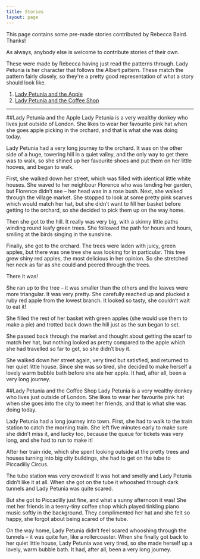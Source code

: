 ```yaml
---
title: Stories
layout: page
---
```


This page contains some pre-made stories contributed by Rebecca Baird. Thanks!

As always, anybody else is welcome to contribute stories of their own. 

These were made by Rebecca having just read the patterns through. Lady Petunia is her character that follows the Albert pattern. These match the pattern fairly closely, so they're a pretty good representation of what a story should look like. 

1. [Lady Petunia and the Apple](#lp-and-apple)
2. [Lady Petunia and the Coffee Shop](#lp-and-coffee-shop)

---

<a name="lp-and-apple" style="text-decoration:none">
##Lady Petunia and the Apple
</a>
Lady Petunia is a very wealthy donkey who lives just outside of London. She likes to wear her favourite pink hat when she goes apple picking in the orchard, and that is what she was doing today.

Lady Petunia had a very long journey to the orchard. It was on the other side of a huge, towering hill in a quiet valley, and the only way to get there was to walk, so she shined up her favourite shoes and put them on her little hooves, and began to walk.

First, she walked down her street, which was filled with identical little white houses. She waved to her neighbour Florence who was tending her garden, but Florence didn’t see – her head was in a rose bush. Next, she walked through the village market. She stopped to look at some pretty pink scarves which would match her hat, but she didn’t want to fill her basket before getting to the orchard, so she decided to pick them up on the way home.

Then she got to the hill. It really was very big, with a skinny little paths winding round leafy green trees. She followed the path for hours and hours, smiling at the birds singing in the sunshine.

Finally, she got to the orchard. The trees were laden with juicy, green apples, but there was one tree she was looking for in particular. This tree grew shiny red apples, the most delicious in her opinion. So she stretched her neck as far as she could and peered through the trees.

There it was!

She ran up to the tree – it was smaller than the others and the leaves were more triangular. It was very pretty. She carefully reached up and plucked a ruby red apple from the lowest branch. It looked so tasty, she couldn’t wait to eat it!

She filled the rest of her basket with green apples (she would use them to make a pie) and trotted back down the hill just as the sun began to set.

She passed back through the market and thought about getting the scarf to match her hat, but nothing looked as pretty compared to the apple which she had travelled so far to get, so she didn’t buy it.

She walked down her street again, very tired but satisfied, and returned to her quiet little house. Since she was so tired, she decided to make herself a lovely warm bubble bath before she ate her apple. It had, after all, been a very long journey. 



<a name="lp-and-coffee-shop" style="text-decoration:none">
##Lady Petunia and the Coffee Shop
</a>
Lady Petunia is a very wealthy donkey who lives just outside of London. She likes to wear her favourite pink hat when she goes into the city to meet her friends, and that is what she was doing today. 

Lady Petunia had a long journey into town. First, she had to walk to the train station to catch the morning train. She left five minutes early to make sure she didn’t miss it, and lucky too, because the queue for tickets was very long, and she had to run to make it!

After her train ride, which she spent looking outside at the pretty trees and houses turning into big city buildings, she had to get on the tube to Piccadilly Circus.

The tube station was very crowded! It was hot and smelly and Lady Petunia didn’t like it at all. When she got on the tube it whooshed through dark tunnels and Lady Petunia was quite scared.

But she got to Piccadilly just fine, and what a sunny afternoon it was! She met her friends in a teeny-tiny coffee shop which played tinkling piano music softly in the background. They complimented her hat and she felt so happy, she forgot about being scared of the tube.

On the way home, Lady Petunia didn’t feel scared whooshing through the tunnels – it was quite fun, like a rollercoaster. 
When she finally got back to her quiet little house, Lady Petunia was very tired, so she made herself up a lovely, warm bubble bath. It had, after all, been a very long journey.  
